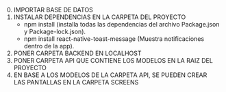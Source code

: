 0. IMPORTAR BASE DE DATOS
1. INSTALAR DEPENDENCIAS EN LA CARPETA DEL PROYECTO
	- npm install (installa todas las dependencias del archivo Package.json y Package-lock.json).
	- npm install react-native-toast-message (Muestra notificaciones dentro de la app). 
2. PONER CARPETA BACKEND EN LOCALHOST
3. PONER CARPETA API QUE CONTIENE LOS MODELOS EN LA RAIZ DEL PROYECTO
4. EN BASE A LOS MODELOS DE LA CARPETA API, SE PUEDEN CREAR LAS PANTALLAS EN LA CARPETA SCREENS
